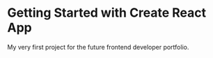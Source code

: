 # Getting Started with Create React App

My very first project for the future frontend developer portfolio.

